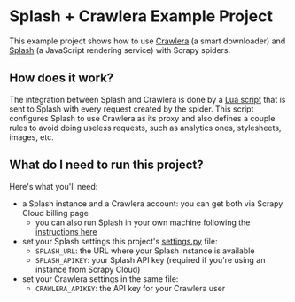 # Splash + Crawlera Example Project

This example project shows how to use [Crawlera](http://scrapinghub.com/crawlera)
(a smart downloader) and [Splash](https://scrapinghub.com/splash) (a JavaScript
rendering service) with Scrapy spiders.


## How does it work?

The integration between Splash and Crawlera is done by a
[Lua script](https://github.com/scrapinghub/sample-projects/blob/master/splash_crawlera_example/splash_crawlera_example/scripts/crawlera.lua)
that is sent to Splash with every request created by the spider. This script configures
Splash to use Crawlera as its proxy and also defines a couple rules to avoid doing
useless requests, such as analytics ones, stylesheets, images, etc.


## What do I need to run this project?

Here's what you'll need:

- a Splash instance and a Crawlera account: you can get both via Scrapy Cloud billing page
  - you can also run Splash in your own machine following the [instructions here](http://splash.readthedocs.io/en/stable/install.html)
- set your Splash settings this project's [settings.py](https://github.com/scrapinghub/sample-projects/blob/master/splash_crawlera_example/splash_crawlera_example/settings.py) 
file:
  - `SPLASH_URL`: the URL where your Splash instance is available
  - `SPLASH_APIKEY`: your Splash API key (required if you're using an instance from Scrapy Cloud)
- set your Crawlera settings in the same file:
  - `CRAWLERA_APIKEY`: the API key for your Crawlera user
